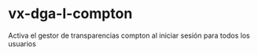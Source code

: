 # vx-dga-l-compton
Activa el gestor de transparencias compton al iniciar sesión para todos los usuarios
